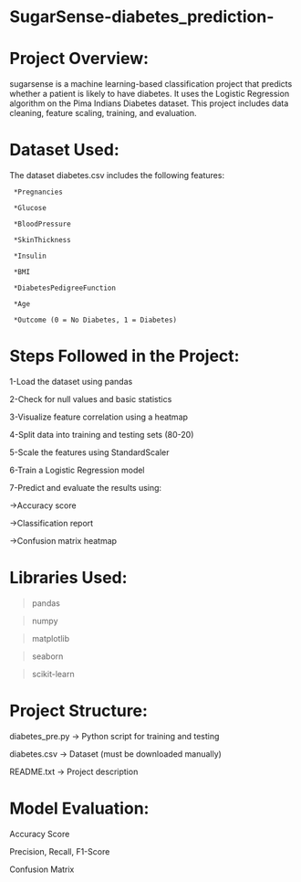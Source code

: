 # SugarSense-diabetes_prediction-
# Project Overview:
sugarsense is a machine learning-based classification project that predicts whether a patient is likely to have diabetes. It uses the Logistic Regression algorithm on the Pima Indians Diabetes dataset. This project includes data cleaning, feature scaling, training, and evaluation.

# Dataset Used:
The dataset diabetes.csv includes the following features:

     *Pregnancies
 
     *Glucose

     *BloodPressure
  
     *SkinThickness
 
     *Insulin
     
     *BMI
     
     *DiabetesPedigreeFunction
    
     *Age
 
     *Outcome (0 = No Diabetes, 1 = Diabetes)
 
# Steps Followed in the Project:

1-Load the dataset using pandas

2-Check for null values and basic statistics

3-Visualize feature correlation using a heatmap

4-Split data into training and testing sets (80-20)

5-Scale the features using StandardScaler

6-Train a Logistic Regression model

7-Predict and evaluate the results using:

   ->Accuracy score
   
   ->Classification report
   
   ->Confusion matrix heatmap
   
# Libraries Used:

>pandas

>numpy

>matplotlib

>seaborn

>scikit-learn

# Project Structure:
diabetes_pre.py → Python script for training and testing

diabetes.csv → Dataset (must be downloaded manually)

README.txt → Project description

# Model Evaluation:
Accuracy Score

Precision, Recall, F1-Score

Confusion Matrix



